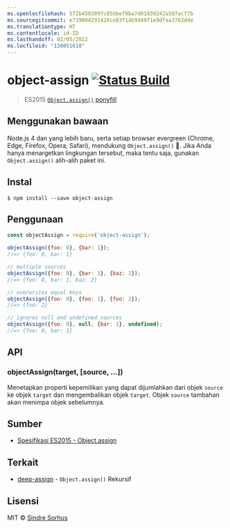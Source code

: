 ```yaml
---
ms.openlocfilehash: 572b4503897c85bbef9ba7d01839242a507acf7b
ms.sourcegitcommit: e739004291428ce83f14b9d49f1e9dfaa3762dde
ms.translationtype: HT
ms.contentlocale: id-ID
ms.lasthandoff: 02/05/2022
ms.locfileid: "138051610"
---
```

# <a name="object-assign-build-statushttpstravis-ciorgsindresorhusobject-assign"></a>object-assign [![Status Build](https://travis-ci.org/sindresorhus/object-assign.svg?branch=master)](https://travis-ci.org/sindresorhus/object-assign)

> ES2015 [`Object.assign()`](http://www.2ality.com/2014/01/object-assign.html) [ponyfill](https://ponyfill.com)


## <a name="use-the-built-in"></a>Menggunakan bawaan

Node.js 4 dan yang lebih baru, serta setiap browser evergreen (Chrome, Edge, Firefox, Opera, Safari), mendukung `Object.assign()` :tada:. Jika Anda hanya menargetkan lingkungan tersebut, maka tentu saja, gunakan `Object.assign()` alih-alih paket ini.


## <a name="install"></a>Instal

```
$ npm install --save object-assign
```


## <a name="usage"></a>Penggunaan

```js
const objectAssign = require('object-assign');

objectAssign({foo: 0}, {bar: 1});
//=> {foo: 0, bar: 1}

// multiple sources
objectAssign({foo: 0}, {bar: 1}, {baz: 2});
//=> {foo: 0, bar: 1, baz: 2}

// overwrites equal keys
objectAssign({foo: 0}, {foo: 1}, {foo: 2});
//=> {foo: 2}

// ignores null and undefined sources
objectAssign({foo: 0}, null, {bar: 1}, undefined);
//=> {foo: 0, bar: 1}
```


## <a name="api"></a>API

### <a name="objectassigntarget-source-"></a>objectAssign(target, [source, ...])

Menetapkan properti kepemilikan yang dapat dijumlahkan dari objek `source` ke objek `target` dan mengembalikan objek `target`. Objek `source` tambahan akan menimpa objek sebelumnya.


## <a name="resources"></a>Sumber

- [Spesifikasi ES2015 - Object.assign](https://people.mozilla.org/~jorendorff/es6-draft.html#sec-object.assign)


## <a name="related"></a>Terkait

- [deep-assign](https://github.com/sindresorhus/deep-assign) - `Object.assign()` Rekursif


## <a name="license"></a>Lisensi

MIT © [Sindre Sorhus](https://sindresorhus.com)
